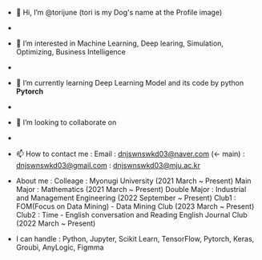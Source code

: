 - 👋 Hi, I’m @torijune (tori is my Dog's name at the Profile image)
- 
- 👀 I’m interested in Machine Learning, Deep learing, Simulation, Optimizing, Business Intelligence
- 
- 🌱 I’m currently learning Deep Learning Model and its code by python **Pytorch**
- 
- 💞️ I’m looking to collaborate on
- 
- 📫 How to contact me :
                        Email : dnjswnswkd03@naver.com (<- main)
                              : dnjswnswkd03@gmail.com
                              : dnjswnswkd03@mju.ac.kr

- About me :
             Colleage : Myonugi University (2021 March ~ Present)
             Main Major : Mathematics (2021 March ~ Present)
             Double Major : Industrial and Management Engineering (2022 September ~ Present)
             Club1 : FOM(Focus on Data Mining) - Data Mining Club (2023 March ~ Present)
             Club2 : Time - English conversation and Reading English Journal Club (2022 March ~ Present)
  
- I can handle :
                Python, Jupyter, Scikit Learn, TensorFlow, Pytorch, Keras, Groubi, AnyLogic, Figmma
